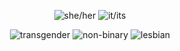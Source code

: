 <div style="text-align: center;">

![she/her](/images/she_her.png)
![it/its](/images/it_its.png)

</div>

<div style="text-align: center;">

![transgender](/images/trans.png)
![non-binary](/images/enby.png)
![lesbian](/images/lesbi.png)

</div>